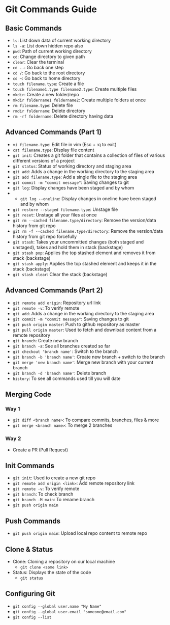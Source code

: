 # Git Commands Guide

## Basic Commands
- `ls`: List down data of current working directory
- `ls -a`: List down hidden repo also
- `pwd`: Path of current working directory
- `cd`: Change directory to given path
- `clear`: Clear the terminal
- `cd ..`: Go back one step
- `cd /`: Go back to the root directory
- `cd ~`: Go back to home directory
- `touch filename.type`: Create a file
- `touch filename1.type filename2.type`: Create multiple files
- `mkdir`: Create a new folder/repo
- `mkdir foldername1 foldername2`: Create multiple folders at once
- `rm filename.type`: Delete file
- `rmdir foldername`: Delete directory
- `rm -rf foldername`: Delete directory having data

## Advanced Commands (Part 1)
- `vi filename.type`: Edit file in vim (Esc + :q to exit)
- `cat filename.type`: Display file content
- `git init`: Creates a git folder that contains a collection of files of various different versions of a project
- `git status`: Status of working directory and staging area
- `git add`: Adds a change in the working directory to the staging area
- `git add filename.type`: Add a single file to the staging area
- `git commit -m "commit message"`: Saving changes to git
- `git log`: Display changes have been staged and by whom
- - `git log --oneline`: Display changes in oneline have been staged and by whom
- `git restore --staged filename.type`: Unstage file
- `git reset`: Unstage all your files at once
- `git rm --cached filename.type/directory`: Remove the version/data history from git repo
- `git rm -f --cached filename.type/directory`: Remove the version/data history from git repo forcefully
- `git stash`: Takes your uncommitted changes (both staged and unstaged), takes and hold them in stack (backstage)
- `git stash pop`: Applies the top stashed element and removes it from stack (backstage)
- `git stash apply`: Applies the top stashed element and keeps it in the stack (backstage)
- `git stash clear`: Clear the stack (backstage)

## Advanced Commands (Part 2)
- `git remote add origin`: Repository url link
- `git remote -v`: To verify remote
- `git add`: Adds a change in the working directory to the staging area
- `git commit -m "commit message"`: Saving changes to git
- `git push origin master`: Push to github repository as master
- `git pull origin master`: Used to fetch and download content from a remote repository
- `git branch`: Create new branch
- `git branch -a`: See all branches created so far
- `git checkout 'branch name'`: Switch to the branch
- `git branch -b 'branch name'`: Create new branch + switch to the branch
- `git merge 'new branch name'`: Merge new branch with your current branch
- `git branch -d 'branch name'`: Delete branch
- `history`: To see all commands used till you will date

## Merging Code
### Way 1
- `git diff <branch name>`: To compare commits, branches, files & more
- `git merge <branch name>`: To merge 2 branches

### Way 2
- Create a PR (Pull Request)

## Init Commands
- `git init`: Used to create a new git repo
- `git remote add origin <link>`: Add remote repository link
- `git remote -v`: To verify remote
- `git branch`: To check branch
- `git branch -M main`: To rename branch
- `git push origin main`

## Push Commands
- `git push origin main`: Upload local repo content to remote repo

## Clone & Status
- Clone: Cloning a repository on our local machine
  - `git clone <some link>`
- Status: Displays the state of the code
  - `git status`

## Configuring Git
- `git config --global user.name "My Name"`
- `git config --global user.email "someone@email.com"`
- `git config --list`
